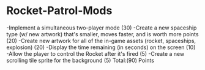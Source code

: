 # Rocket-Patrol-Mods
-Implement a simultaneous two-player mode (30)
-Create a new spaceship type (w/ new artwork) that's smaller, moves faster, and is worth more points (20)
-Create new artwork for all of the in-game assets (rocket, spaceships, explosion) (20) 
-Display the time remaining (in seconds) on the screen (10)
-Allow the player to control the Rocket after it's fired (5)
-Create a new scrolling tile sprite for the background (5)
Total:(90) Points

